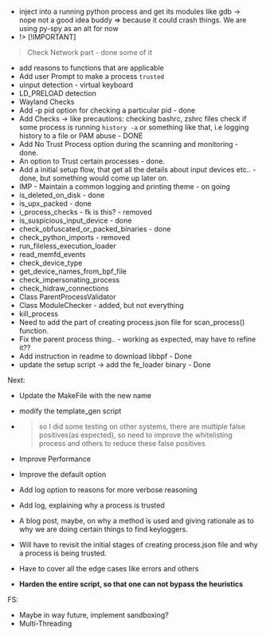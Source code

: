 - inject into a running python process and get its modules like gdb -> nope not a good idea buddy => because it could crash things. We are using py-spy as an alt for now
- !> [!IMPORTANT]
> Check Network part - done some of it
- add reasons to functions that are applicable
- Add user Prompt to make a process `trusted`
- uinput detection - virtual keyboard
- LD_PRELOAD detection
- Wayland Checks
- Add -p pid option for checking a particular pid - done
- Add Checks -> like precautions:
  checking bashrc, zshrc files
  check if some process is running `history -a` or something like that, i.e logging history to a file or PAM abuse - DONE
- Add No Trust Process option during the scanning and monitoring - done.
- An option to Trust certain processes - done.
- Add a initial setup flow, that get all the details about input devices etc.. - done, but something would come up later on.
- IMP - Maintain a common logging and printing theme - on going
- is_deleted_on_disk - done
- is_upx_packed - done
- i_process_checks - fk is this? - removed
- is_suspicious_input_device - done
- check_obfuscated_or_packed_binaries - done
- check_python_imports - removed
- run_fileless_execution_loader 
- read_memfd_events
- check_device_type
- get_device_names_from_bpf_file
- check_impersonating_process
- check_hidraw_connections
- Class ParentProcessValidator
- Class ModuleChecker - added, but not everything
- kill_process
- Need to add the part of creating process.json file for scan_process() function.
- Fix the parent process thing.. - working as expected, may have to refine it??
- Add instruction in readme to download libbpf - Done 
- update the setup script -> add the fe_loader binary - Done

Next:
- Update the MakeFile with the new name
- modify the template_gen script
- > so I did some testing on other systems, there are multiple false positives(as expected), so need to improve the whitelisting process and others to reduce these false positives

- Improve Performance
- Improve the default option
- Add log option to reasons for more verbose reasoning
- Add log, explaining why a process is trusted
- A blog post, maybe, on why a method is used and giving rationale as to why we are doing certain things to find keyloggers.
- Will have to revisit the initial stages of creating process.json file and why a process is being trusted.
- Have to cover all the edge cases like errors and others
- **Harden the entire script, so that one can not bypass the heuristics**

FS:
- Maybe in way future, implement sandboxing?
- Multi-Threading
